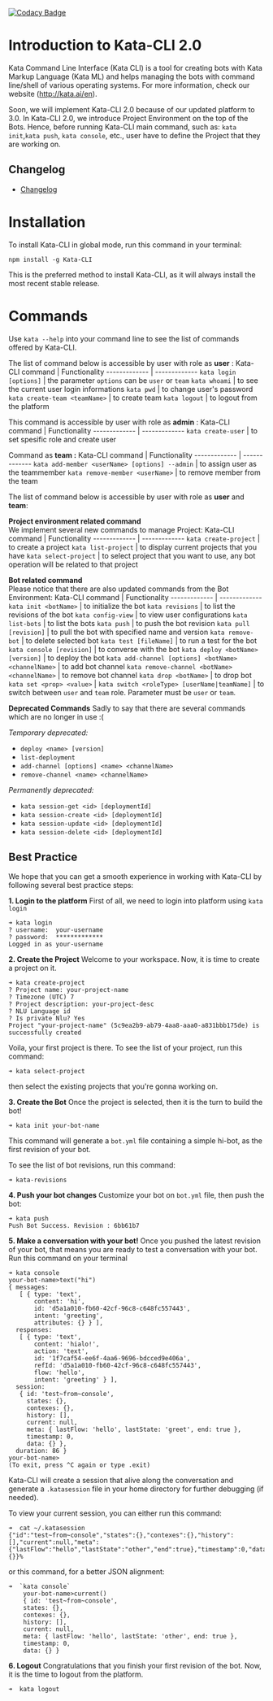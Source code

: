 [![Codacy Badge](https://api.codacy.com/project/badge/Grade/5445d7e1a31740f8a4659e4774a168d9)](https://www.codacy.com?utm_source=git@bitbucket.org&amp;utm_medium=referral&amp;utm_content=yesboss/Kata-CLI&amp;utm_campaign=Badge_Grade)

# Introduction to Kata-CLI 2.0
Kata Command Line Interface (Kata CLI) is a tool for creating bots with Kata Markup Language (Kata ML) and helps managing the bots with command line/shell of various operating systems.
For more information, check our website (http://kata.ai/en).

Soon, we will implement Kata-CLI 2.0 because of our updated platform to 3.0. In Kata-CLI 2.0, we introduce Project Environment on the top of the Bots. Hence, before running Kata-CLI main command, such as: `kata init`,`kata push`, `kata console`, etc., user have to define the Project that they are working on. 

## Changelog 
- [Changelog](CHANGELOG.md)

# Installation
To install Kata-CLI in global mode, run this command in your terminal:
```shell
npm install -g Kata-CLI
```
This is the preferred method to install Kata-CLI, as it will always install the most recent stable release.

# Commands
Use `kata --help` into your command line to see the list of commands offered by Kata-CLI.

The list of command below is accessible by user with role as **user** : 
Kata-CLI command  | Functionality
------------- | -------------
`kata login [options]` | the parameter `options` can be `user` or `team`
`kata whoami` | to see the current user login informations
`kata pwd` | to change user's password
`kata create-team <teamName>` | to create team
`kata logout` | to logout from the platform

This command is accessible by user with role as **admin** : 
Kata-CLI command  | Functionality
------------- | -------------
`kata create-user` | to set spesific role and create user 

Command as **team :**
Kata-CLI command  | Functionality
------------- | -------------
`kata add-member <userName> [options] --admin` | to assign user as the teammember
`kata remove-member <userName>` | to remove member from the team

The list of command below is accessible by user with role as **user** and **team**: 

**Project environment related command**  
We implement several new commands to manage Project: 
Kata-CLI command  | Functionality
------------- | -------------
`kata create-project` | to create a project
`kata list-project` | to display current projects that you have
`kata select-project` | to select project that you want to use, any bot operation will be related to that project

**Bot related command**  
Please notice that there are also updated commands from the Bot Environment:
Kata-CLI command  | Functionality
------------- | -------------
`kata init <botName>` | to initialize the bot
`kata revisions` | to list the revisions of the bot
`kata config-view` | to view user configurations
`kata list-bots` | to list the bots
`kata push` | to push the bot revision
`kata pull [revision]` | to pull the bot with specified name and version
`kata remove-bot` | to delete selected bot
`kata test [fileName]` | to run a test for the bot 
`kata console [revision]` | to converse with the bot
`kata deploy <botName> [version]` | to deploy the bot
`kata add-channel [options] <botName> <channelName>` | to add bot channel
`kata remove-channel <botName> <channelName>` | to remove bot channel
`kata drop <botName>` | to drop bot 
`kata set <prop> <value>` | 
`kata switch <roleType> [userName|teamName]` | to switch between `user` and `team` role. Parameter <roleType> must be `user` or `team`.

**Deprecated Commands**
Sadly to say that there are several commands which are no longer in use :(

_Temporary deprecated:_
* `deploy <name> [version]`
* `list-deployment`
* `add-channel [options] <name> <channelName>`
* `remove-channel <name> <channelName>`

_Permanently deprecated:_
* `kata session-get <id> [deploymentId]`
* `kata session-create <id> [deploymentId]`
* `kata session-update <id> [deploymentId]`
* `kata session-delete <id> [deploymentId]`

## Best Practice
We hope that you can get a smooth experience in working with Kata-CLI by following several best practice steps: 

**1. Login to the platform**
First of all, we need to login into platform using `kata login`

```
➜ kata login
? username:  your-username
? password:  *************
Logged in as your-username
```

**2. Create the Project**
Welcome to your workspace. Now, it is time to create a project on it.
```shell
➜ kata create-project
? Project name: your-project-name
? Timezone (UTC) 7
? Project description: your-project-desc
? NLU Language id
? Is private Nlu? Yes
Project "your-project-name" (5c9ea2b9-ab79-4aa8-aaa0-a831bbb175de) is successfully created
```
Voila, your first project is there. To see the list of your project, run this command:  
``` shell 
➜ kata select-project
```
then select the existing projects that you're gonna working on.

**3. Create the Bot**
Once the project is selected, then it is the turn to build the bot!
```shell
➜ kata init your-bot-name
```
This command will generate a `bot.yml` file containing a simple hi-bot, as the first revision of your bot. 

To see the list of bot revisions, run this command: 
```shell
➜ kata-revisions
```

**4. Push your bot changes**
Customize your bot on `bot.yml` file, then push the bot: 
```shell
➜ kata push
Push Bot Success. Revision : 6bb61b7
```

**5. Make a conversation with your bot!**
Once you pushed the latest revision of your bot, that means you are ready to test a conversation with your bot. Run this command on your terminal
```shell
➜ kata console
your-bot-name>text("hi")
{ messages:
   [ { type: 'text',
       content: 'hi',
       id: 'd5a1a010-fb60-42cf-96c8-c648fc557443',
       intent: 'greeting',
       attributes: {} } ],
  responses:
   [ { type: 'text',
       content: 'hialo!',
       action: 'text',
       id: '1f7caf54-ee6f-4aa6-9696-bdcced9e406a',
       refId: 'd5a1a010-fb60-42cf-96c8-c648fc557443',
       flow: 'hello',
       intent: 'greeting' } ],
  session:
   { id: 'test~from~console',
     states: {},
     contexes: {},
     history: [],
     current: null,
     meta: { lastFlow: 'hello', lastState: 'greet', end: true },
     timestamp: 0,
     data: {} },
  duration: 86 }
your-bot-name>
(To exit, press ^C again or type .exit)
```

Kata-CLI will create a session that alive along the conversation and generate a `.katasession` file in your home directory for further debugging (if needed). 

To view your current session, you can either run this command:

```shell
➜  cat ~/.katasession
{"id":"test~from~console","states":{},"contexes":{},"history":[],"current":null,"meta":{"lastFlow":"hello","lastState":"other","end":true},"timestamp":0,"data":{}}%
```

or this command, for a better JSON alignment: 

```shell
➜  `kata console`
    your-bot-name>current()
    { id: 'test~from~console',
    states: {},
    contexes: {},
    history: [],
    current: null,
    meta: { lastFlow: 'hello', lastState: 'other', end: true },
    timestamp: 0,
    data: {} }
```

**6. Logout**
Congratulations that you finish your first revision of the bot. Now, it is the time to logout from the platform.
```shell
➜  kata logout 
```